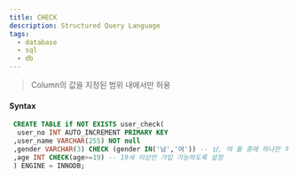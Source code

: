 ```yaml
---
title: CHECK
description: Structured Query Language
tags:
  - database
  - sql
  - db
---
```


> Column의 값을 지정된 범위 내에서만 허용

#### Syntax

```SQL
 CREATE TABLE if NOT EXISTS user_check(
  user_no INT AUTO_INCREMENT PRIMARY KEY 
 ,user_name VARCHAR(255) NOT null
 ,gender VARCHAR(3) CHECK (gender IN('남','여')) -- 남, 여 둘 중에 하나만 허용
 ,age INT CHECK(age>=19) -- 19세 이상만 가입 가능하도록 설정
 ) ENGINE = INNODB;
```
